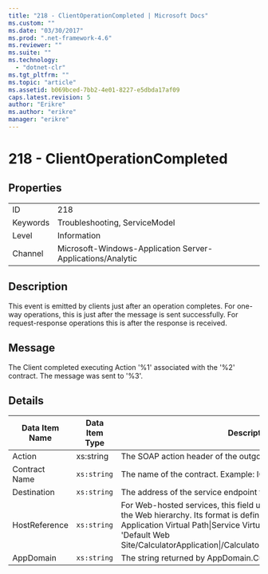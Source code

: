 ```yaml
---
title: "218 - ClientOperationCompleted | Microsoft Docs"
ms.custom: ""
ms.date: "03/30/2017"
ms.prod: ".net-framework-4.6"
ms.reviewer: ""
ms.suite: ""
ms.technology: 
  - "dotnet-clr"
ms.tgt_pltfrm: ""
ms.topic: "article"
ms.assetid: b069bced-7bb2-4e01-8227-e5dbda17af09
caps.latest.revision: 5
author: "Erikre"
ms.author: "erikre"
manager: "erikre"
---
```

# 218 - ClientOperationCompleted
## Properties  
  
|||  
|-|-|  
|ID|218|  
|Keywords|Troubleshooting, ServiceModel|  
|Level|Information|  
|Channel|Microsoft-Windows-Application Server-Applications/Analytic|  
  
## Description  
 This event is emitted by clients just after an operation completes. For one-way operations, this is just after the message is sent successfully. For request-response operations this is after the response is received.  
  
## Message  
 The Client completed executing Action '%1' associated with the '%2' contract. The message was sent to '%3'.  
  
## Details  
  
|Data Item Name|Data Item Type|Description|  
|--------------------|--------------------|-----------------|  
|Action|xs:string|The SOAP action header of the outgoing message.|  
|Contract Name|`xs:string`|The name of the contract. Example: ICalculator.|  
|Destination|`xs:string`|The address of the service endpoint that the message was sent to.|  
|HostReference|`xs:string`|For Web-hosted services, this field uniquely identifies the service in the Web hierarchy. Its format is defined as 'Web Site Name Application Virtual Path&#124;Service Virtual Path&#124;ServiceName'. Example: 'Default Web Site/CalculatorApplication&#124;/CalculatorService.svc&#124;CalculatorService'.|  
|AppDomain|`xs:string`|The string returned by AppDomain.CurrentDomain.FriendlyName.|
